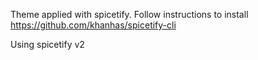 Theme applied with spicetify.  Follow instructions to install
https://github.com/khanhas/spicetify-cli

Using spicetify v2